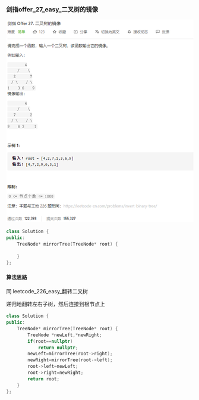 ### 剑指offer_27_easy_二叉树的镜像

![image-20210406205840036](剑指offer_27_easy_二叉树的镜像.assets/image-20210406205840036.png)

```c++
class Solution {
public:
    TreeNode* mirrorTree(TreeNode* root) {

    }
};
```

#### 算法思路

同 leetcode_226_easy_翻转二叉树

递归地翻转左右子树，然后连接到根节点上

```c++
class Solution {
public:
    TreeNode* mirrorTree(TreeNode* root) {
        TreeNode *newLeft,*newRight;
        if(root==nullptr)
            return nullptr;
        newLeft=mirrorTree(root->right);
        newRight=mirrorTree(root->left);
        root->left=newLeft;
        root->right=newRight;
        return root;
    }
};
```

